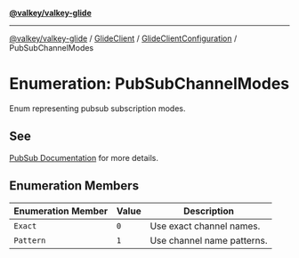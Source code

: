 [**@valkey/valkey-glide**](../../../../README.md)

***

[@valkey/valkey-glide](../../../../modules.md) / [GlideClient](../../../README.md) / [GlideClientConfiguration](../README.md) / PubSubChannelModes

# Enumeration: PubSubChannelModes

Enum representing pubsub subscription modes.

## See

[PubSub Documentation](https://valkey.io/docs/topics/pubsub/|Valkey) for more details.

## Enumeration Members

| Enumeration Member | Value | Description |
| ------ | ------ | ------ |
| <a id="exact"></a> `Exact` | `0` | Use exact channel names. |
| <a id="pattern"></a> `Pattern` | `1` | Use channel name patterns. |
